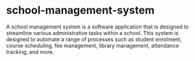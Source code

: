 # school-management-system
A school management system is a software application that is designed to streamline various administrative tasks within a school. This system is designed to automate a range of processes such as student enrolment, course scheduling, fee management, library management, attendance tracking, and more.
